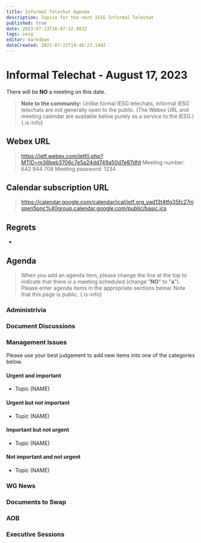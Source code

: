 ```yaml
---
title: Informal Telechat Agenda
description: Topics for the next IESG Informal Telechat
published: true
date: 2023-07-13T16:07:22.883Z
tags: iesg
editor: markdown
dateCreated: 2022-07-23T19:46:23.149Z
---
```


# Informal Telechat - August 17, 2023 

 There will be **NO** a meeting on this date.

> **Note to the community:** Unlike formal IESG telechats, informal IESG telechats are not generally open to the public. (The Webex URL and meeting calendar are available below purely as a service to the IESG.)
{.is-info}


## Webex URL

> https://ietf.webex.com/ietf/j.php?MTID=m38beb3706c7e5a24dd749a50d7e87dfd
Meeting number: 642 944 708
Meeting password: 1234 

## Calendar subscription URL

> https://calendar.google.com/calendar/ical/ietf.org_vad13t4tfg35fc27nispen5pnc%40group.calendar.google.com/public/basic.ics


## Regrets
* 

## Agenda

> When you add an agenda item, please change the line at the top to indicate that there *is* a meeting scheduled (change "**NO**" to "**a**"). Please enter agenda items in the appropriate sections below.
Note that this page is public.
{.is-info}

### Administrivia

### Document Discussions

### Management Issues

Please use your best judgement to add new items into one of the categories below.

#### Urgent and important

* Topic (NAME)

#### Urgent but not important

* Topic (NAME)

#### Important but not urgent
* Topic (NAME)

#### Not important and not urgent
* Topic (NAME)


### WG News 

### Documents to Swap 

### AOB

### Executive Sessions

